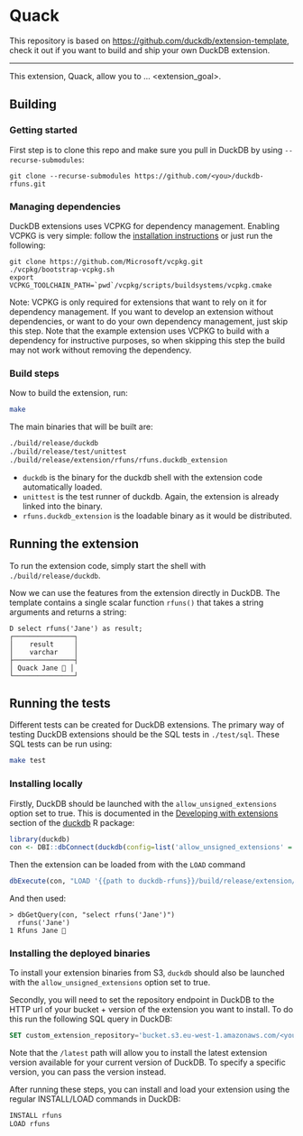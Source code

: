 # Quack

This repository is based on https://github.com/duckdb/extension-template, check it out if you want to build and ship your own DuckDB extension.

---

This extension, Quack, allow you to ... <extension_goal>.


## Building

### Getting started

First step is to clone this repo and make sure you pull in 
DuckDB by using `--recurse-submodules`: 

```shell
git clone --recurse-submodules https://github.com/<you>/duckdb-rfuns.git
```

### Managing dependencies
DuckDB extensions uses VCPKG for dependency management. Enabling VCPKG is very simple: follow the [installation instructions](https://vcpkg.io/en/getting-started) or just run the following:
```shell
git clone https://github.com/Microsoft/vcpkg.git
./vcpkg/bootstrap-vcpkg.sh
export VCPKG_TOOLCHAIN_PATH=`pwd`/vcpkg/scripts/buildsystems/vcpkg.cmake
```
Note: VCPKG is only required for extensions that want to rely on it for dependency management. If you want to develop an extension without dependencies, or want to do your own dependency management, just skip this step. Note that the example extension uses VCPKG to build with a dependency for instructive purposes, so when skipping this step the build may not work without removing the dependency.

### Build steps
Now to build the extension, run:
```sh
make
```
The main binaries that will be built are:
```sh
./build/release/duckdb
./build/release/test/unittest
./build/release/extension/rfuns/rfuns.duckdb_extension
```
- `duckdb` is the binary for the duckdb shell with the extension code automatically loaded.
- `unittest` is the test runner of duckdb. Again, the extension is already linked into the binary.
- `rfuns.duckdb_extension` is the loadable binary as it would be distributed.

## Running the extension
To run the extension code, simply start the shell with `./build/release/duckdb`.

Now we can use the features from the extension directly in DuckDB. The template contains a single scalar function `rfuns()` that takes a string arguments and returns a string:
```
D select rfuns('Jane') as result;
┌───────────────┐
│    result     │
│    varchar    │
├───────────────┤
│ Quack Jane 🐥 │
└───────────────┘
```

## Running the tests
Different tests can be created for DuckDB extensions. The primary way of testing DuckDB extensions should be the SQL tests in `./test/sql`. These SQL tests can be run using:
```sh
make test
```

### Installing locally
Firstly, DuckDB should be launched with the `allow_unsigned_extensions` option set to true. This is documented in the [Developing with extensions](https://github.com/duckdb/duckdb-r#developing-with-extensions)
section of the [duckdb](https://github.com/duckdb/duckdb-r) R package: 

```r
library(duckdb)
con <- DBI::dbConnect(duckdb(config=list('allow_unsigned_extensions' = 'true')))
```

Then the extension can be loaded from with the `LOAD` command

```r
dbExecute(con, "LOAD '{{path to duckdb-rfuns}}/build/release/extension/rfuns/rfuns.duckdb_extension'")
```

And then used: 

```
> dbGetQuery(con, "select rfuns('Jane')")
  rfuns('Jane')
1 Rfuns Jane 🐥
```


### Installing the deployed binaries

To install your extension binaries from S3, `duckdb` should also be launched with the `allow_unsigned_extensions` option set to true.

Secondly, you will need to set the repository endpoint in DuckDB to the HTTP url of your bucket + version of the extension
you want to install. To do this run the following SQL query in DuckDB:

```sql
SET custom_extension_repository='bucket.s3.eu-west-1.amazonaws.com/<your_extension_name>/latest';
```

Note that the `/latest` path will allow you to install the latest extension version available for your current version of
DuckDB. To specify a specific version, you can pass the version instead.

After running these steps, you can install and load your extension using the regular INSTALL/LOAD commands in DuckDB:

```sql
INSTALL rfuns
LOAD rfuns
```
